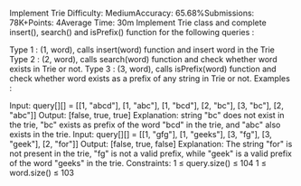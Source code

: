Implement Trie
Difficulty: MediumAccuracy: 65.68%Submissions: 78K+Points: 4Average Time: 30m
Implement Trie class and complete insert(), search() and isPrefix() function for the following queries :

Type 1 : (1, word), calls insert(word) function and insert word in the Trie
Type 2 : (2, word), calls search(word) function and check whether word exists in Trie or not.
Type 3 : (3, word), calls isPrefix(word) function and check whether word exists as a prefix of any string in Trie or not.
Examples :

Input: query[][] = [[1, "abcd"], [1, "abc"], [1, "bcd"], [2, "bc"], [3, "bc"], [2, "abc"]]
Output: [false, true, true]
Explanation: string "bc" does not exist in the trie, "bc" exists as prefix of the word "bcd" in the trie, and "abc" also exists in the trie.
Input: query[][] = [[1, "gfg"], [1, "geeks"], [3, "fg"], [3, "geek"], [2, "for"]]
Output: [false, true, false]
Explanation: The string "for" is not present in the trie, "fg" is not a valid prefix, while "geek" is a valid prefix of the word "geeks" in the trie.
Constraints:
1 ≤ query.size() ≤ 104
1 ≤ word.size() ≤ 103